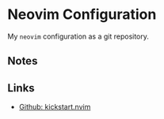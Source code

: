 # Neovim Configuration

My `neovim` configuration as a git repository.

## Notes

## Links

- [Github: kickstart.nvim](https://github.com/nvim-lua/kickstart.nvim)

